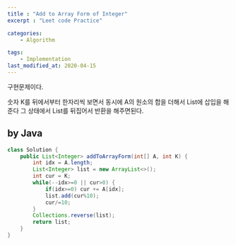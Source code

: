 ```yaml
---
title : "Add to Array Form of Integer"
excerpt : "Leet code Practice"

categories:
    - Algorithm

tags:
    - Implementation
last_modified_at: 2020-04-15
---
```


구현문제이다. 

숫자 K를 뒤에서부터 한자리씩 보면서 동시에 A의 원소의 합을 더해서 List에 삽입을 해준다
그 상태에서 List를 뒤집어서 반환을 해주면된다.  

## by Java

```java
class Solution {
    public List<Integer> addToArrayForm(int[] A, int K) {
        int idx = A.length;
        List<Integer> list = new ArrayList<>();
        int cur = K;
        while(--idx>=0 || cur>0) {
            if(idx>=0) cur += A[idx];
            list.add(cur%10);
            cur/=10;
        }
        Collections.reverse(list);
        return list;
    }
}
```